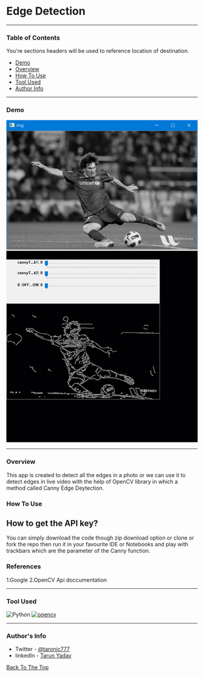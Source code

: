 # Edge Detection 
---

### Table of Contents
You're sections headers will be used to reference location of destination.

- [Demo](#demo)
- [Overview](#overview)
- [How To Use](#how-to-use)
- [Tool Used](#tool-used)
- [Author Info](#author-info)

---

### Demo
![Project Image](static/used_image.PNG)
![GIF](./static/gif.gif)

---

### Overview

This app is created to detect all the edges in a photo or we can use it to detect edges in live video with the help of OpenCV library in which a method called Canny Edge Deytection.

### How To Use

## How to get the API key?

You can simply download the code though zip download option or clone or fork the repo then run it in your favourite IDE or Notebooks and play with trackbars which are the parameter of the Canny function.

### References
1.Google
2.OpenCV Api doccumentation

---

### Tool Used

![Python](https://img.shields.io/badge/Python-3.8-blueviolet)
<a href="https://opencv.org/" target="_blank"> <img src="https://www.vectorlogo.zone/logos/opencv/opencv-icon.svg" alt="opencv" width="40" height="40"/> </a>


---

### Author's Info

- Twitter - [@taronic777](https://twitter.com/taronic777)
- linkedIn - [Tarun Yadav](https://www.linkedin.com/in/tarun-yadav-47442112b/)

[Back To The Top](#read-me-template)
